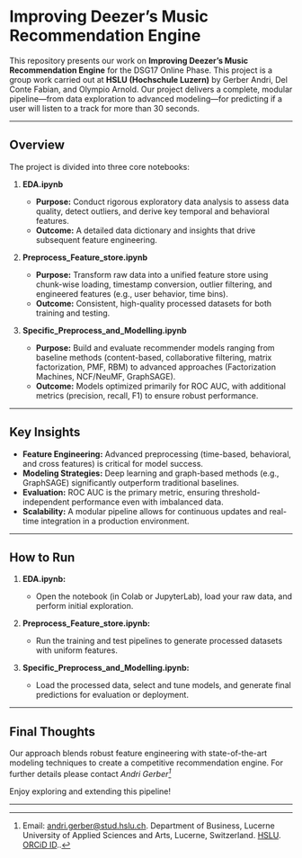 # Improving Deezer’s Music Recommendation Engine

This repository presents our work on **Improving Deezer’s Music Recommendation Engine** for the DSG17 Online Phase. This project is a group work carried out at **HSLU (Hochschule Luzern)** by Gerber Andri, Del Conte Fabian, and Olympio Arnold. Our project delivers a complete, modular pipeline—from data exploration to advanced modeling—for predicting if a user will listen to a track for more than 30 seconds.

---

## Overview

The project is divided into three core notebooks:

1. **EDA.ipynb**  
   - **Purpose:** Conduct rigorous exploratory data analysis to assess data quality, detect outliers, and derive key temporal and behavioral features.
   - **Outcome:** A detailed data dictionary and insights that drive subsequent feature engineering.

2. **Preprocess_Feature_store.ipynb**  
   - **Purpose:** Transform raw data into a unified feature store using chunk-wise loading, timestamp conversion, outlier filtering, and engineered features (e.g., user behavior, time bins).
   - **Outcome:** Consistent, high-quality processed datasets for both training and testing.

3. **Specific_Preprocess_and_Modelling.ipynb**  
   - **Purpose:** Build and evaluate recommender models ranging from baseline methods (content-based, collaborative filtering, matrix factorization, PMF, RBM) to advanced approaches (Factorization Machines, NCF/NeuMF, GraphSAGE).
   - **Outcome:** Models optimized primarily for ROC AUC, with additional metrics (precision, recall, F1) to ensure robust performance.

---

## Key Insights

- **Feature Engineering:** Advanced preprocessing (time-based, behavioral, and cross features) is critical for model success.
- **Modeling Strategies:** Deep learning and graph-based methods (e.g., GraphSAGE) significantly outperform traditional baselines.
- **Evaluation:** ROC AUC is the primary metric, ensuring threshold-independent performance even with imbalanced data.
- **Scalability:** A modular pipeline allows for continuous updates and real-time integration in a production environment.

---

## How to Run

1. **EDA.ipynb:**  
   - Open the notebook (in Colab or JupyterLab), load your raw data, and perform initial exploration.

2. **Preprocess_Feature_store.ipynb:**  
   - Run the training and test pipelines to generate processed datasets with uniform features.

3. **Specific_Preprocess_and_Modelling.ipynb:**  
   - Load the processed data, select and tune models, and generate final predictions for evaluation or deployment.

---

## Final Thoughts

Our approach blends robust feature engineering with state-of-the-art modeling techniques to create a competitive recommendation engine. For further details please contact _Andri Gerber[^1]_

Enjoy exploring and extending this pipeline!

---
[^1]: Email: [andri.gerber\@stud.hslu.ch](mailto:andri.gerber@stud.hslu.ch). Department of Business, Lucerne University of Applied Sciences and Arts, Lucerne, Switzerland. [HSLU](https://www.hslu.ch/en/). [ORCiD ID](https://orcid.org/0000-0002-9793-041X)..

